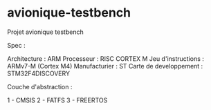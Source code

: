 # avionique-testbench
Projet avionique testbench

Spec :

  Architecture : ARM
  Processeur : RISC CORTEX M
  Jeu d'instructions : ARMv7-M (Cortex M4)
  Manufacturier : ST
  Carte de developpement : STM32F4DISCOVERY

Couche d'abstraction :

  1 - CMSIS
  2 - FATFS
  3 - FREERTOS
